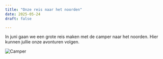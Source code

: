```yaml
---
title: "Onze reis naar het noorden"
date: 2025-05-24
draft: false

---
```



In juni gaan we een grote reis maken met de camper naar het noorden. Hier kunnen jullie onze avonturen volgen. 

![Camper](/images/camper.jpg)

